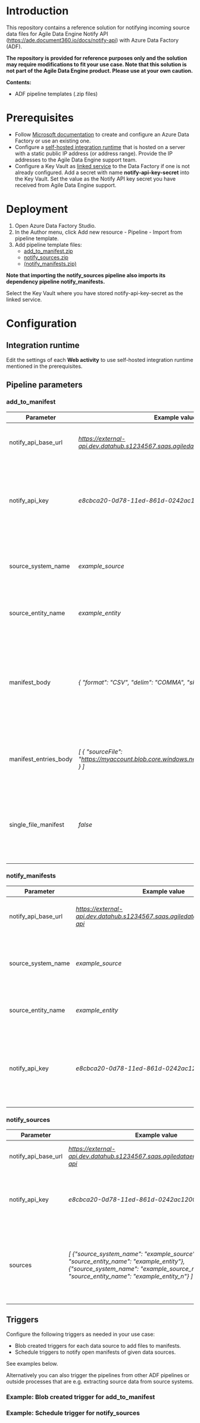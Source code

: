 # Introduction
This repository contains a reference solution for notifying incoming source data files for Agile Data Engine Notify API (https://ade.document360.io/docs/notify-api) with Azure Data Factory (ADF).

**The repository is provided for reference purposes only and the solution may require modifications to fit your use case. Note that this solution is not part of the Agile Data Engine product. Please use at your own caution.**

**Contents:**
- ADF pipeline templates (.zip files)

# Prerequisites
- Follow [Microsoft documentation](https://docs.microsoft.com/en-us/azure/data-factory/) to create and configure an Azure Data Factory or use an existing one.
- Configure a [self-hosted integration runtime](https://docs.microsoft.com/en-us/azure/data-factory/create-self-hosted-integration-runtime?tabs=data-factory) that is hosted on a server with a static public IP address (or address range). Provide the IP addresses to the Agile Data Engine support team.
- Configure a Key Vault as [linked service](https://docs.microsoft.com/en-us/azure/data-factory/store-credentials-in-key-vault) to the Data Factory if one is not already configured. Add a secret with name **notify-api-key-secret** into the Key Vault. Set the value as the Notify API key secret you have received from Agile Data Engine support.

# Deployment
1. Open Azure Data Factory Studio.
2. In the Author menu, click Add new resource - Pipeline - Import from pipeline template.
3. Add pipeline template files:
    - [add_to_manifest.zip](./add_to_manifest.zip)
    - [notify_sources.zip](./notify_sources.zip)
    - [(notify_manifests.zip)](./notify_manifests.zip)

**Note that importing the notify_sources pipeline also imports its dependency pipeline notify_manifests.**

Select the Key Vault where you have stored notify-api-key-secret as the linked service.

# Configuration
## Integration runtime
Edit the settings of each **Web activity** to use self-hosted integration runtime mentioned in the prerequisites. 

## Pipeline parameters
### add_to_manifest
| Parameter  | Example value | Description |
| --- | --- | --- |
| notify_api_base_url | *https://external-api.dev.datahub.s1234567.saas.agiledataengine.com/notify-api* | Agile Data Engine tenant & environment specific Notify API base url. |
| notify_api_key | *e8cbca20-0d78-11ed-861d-0242ac120002* | Environment specific Notify API key. Note that the pipelines fetch Notify API key secret (notify-api-key-secret) from Key Vault. |
| source_system_name | *example_source* | Source system name defined in the source entity, see [Agile Data Engine documentation](https://ade.document360.io/docs/notify-api). |
| source_entity_name | *example_entity* | Source entity name, see [Agile Data Engine documentation](https://ade.document360.io/docs/notify-api). |
| manifest_body | *{ "format": "CSV", "delim": "COMMA", "skiph": 1 }* | Request body in the [create manifest](https://ade.document360.io/v1/docs/create-manifest) API call. Default value is *{}*, i.e. optionally you can leave this unset and configure [file format options](https://ade.document360.io/docs/opt-file-format-options) in the file load in Agile Data Engine. |
| manifest_entries_body | *[ { "sourceFile": "https://myaccount.blob.core.windows.net/mycontainer/myblob.csv" } ]* | Request body in the [create multiple entries](https://ade.document360.io/docs/create-multiple-entries) API call. Allows adding one or multiple entries to a manifest. |
| single_file_manifest | *false* | Boolean (true/false), default value is false. If set to true, the manifest is notified (closed) after the entry has been added. |

### notify_manifests
| Parameter  | Example value | Description |
| --- | --- | --- |
| notify_api_base_url | *https://external-api.dev.datahub.s1234567.saas.agiledataengine.com/notify-api* | Agile Data Engine tenant & environment specific Notify API base url. |
| source_system_name | *example_source* | Source system name defined in the source entity, see [Agile Data Engine documentation](https://ade.document360.io/docs/notify-api). |
| source_entity_name | *example_entity* | Source entity name, see [Agile Data Engine documentation](https://ade.document360.io/docs/notify-api). |
| notify_api_key | *e8cbca20-0d78-11ed-861d-0242ac120002* | Environment specific Notify API key. Note that the pipelines fetch Notify API key secret (notify-api-key-secret) from Key Vault. |

### notify_sources
| Parameter  | Example value | Description |
| --- | --- | --- |
| notify_api_base_url | *https://external-api.dev.datahub.s1234567.saas.agiledataengine.com/notify-api* | Agile Data Engine tenant & environment specific Notify API base url. |
| notify_api_key | *e8cbca20-0d78-11ed-861d-0242ac120002* | Environment specific Notify API key. Note that the pipelines fetch Notify API key secret (notify-api-key-secret) from Key Vault. |
| sources | *[ {"source_system_name": "example_source", "source_entity_name": "example_entity"},</br>{"source_system_name": "example_source_n", "source_entity_name": "example_entity_n"} ]* | Array of source objects containing values for attributes source_system_name and source_entity_name. Defines which sources will be notified by notify_manifests. |

## Triggers
Configure the following triggers as needed in your use case:
- Blob created triggers for each data source to add files to manifests.
- Schedule triggers to notify open manifests of given data sources.

See examples below.

Alternatively you can also trigger the pipelines from other ADF pipelines or outside processes that are e.g. extracting source data from source systems.

### Example: Blob created trigger for add_to_manifest

### Example: Schedule trigger for notify_sources

